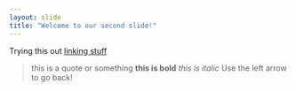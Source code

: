 ```yaml
---
layout: slide
title: "Welcome to our second slide!"
---
```

Trying this out [linking stuff](www.google.com)
> this is a quote or something
**this is bold**
*this is italic* 
Use the left arrow to go back!
